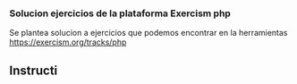 ### Solucion ejercicios de la plataforma Exercism php
Se plantea solucion a ejercicios que podemos encontrar en la herramientas https://exercism.org/tracks/php

## Instructi